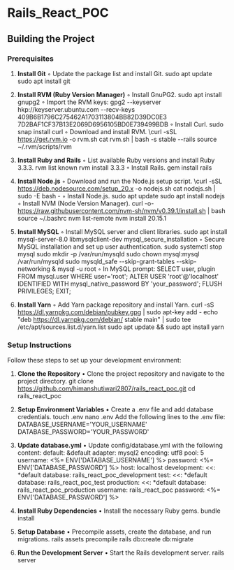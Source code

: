 # Rails_React_POC

## Building the Project

### Prerequisites

1. **Install Git**
    ◦ Update the package list and install Git. 
        sudo apt update sudo apt install git

2. **Install RVM (Ruby Version Manager)**
    ◦ Install GnuPG2. 
        sudo apt install gnupg2
    ◦ Import the RVM keys:
        gpg2 --keyserver hkp://keyserver.ubuntu.com --recv-keys 409B6B1796C275462A1703113804BB82D39DC0E3 7D2BAF1CF37B13E2069D6956105BD0E739499BDB
    ◦ Install Curl.
        sudo snap install curl
    ◦ Download and install RVM.
        \curl -sSL https://get.rvm.io -o rvm.sh 
        cat rvm.sh | bash -s stable --rails 
        source ~/.rvm/scripts/rvm

3. **Install Ruby and Rails**
    ◦ List available Ruby versions and install Ruby 3.3.3. 
        rvm list known 
        rvm install 3.3.3
    ◦ Install Rails. 
        gem install rails

4. **Install Node.js**
    ◦ Download and run the Node.js setup script. 
        \curl -sSL https://deb.nodesource.com/setup_20.x -o nodejs.sh
        cat nodejs.sh | sudo -E bash -
    ◦ Install Node.js. 
        sudo apt update 
        sudo apt install nodejs
    ◦ Install NVM (Node Version Manager).
        curl -o- https://raw.githubusercontent.com/nvm-sh/nvm/v0.39.1/install.sh | bash 
        source ~/.bashrc
        nvm list-remote
        nvm install 20.15.1

5. **Install MySQL**
    ◦ Install MySQL server and client libraries. 
        sudo apt install mysql-server-8.0 libmysqlclient-dev 
        mysql_secure_installation
    ◦ Secure MySQL installation and set up user authentication. 
        sudo systemctl stop mysql 
        sudo mkdir -p /var/run/mysqld
        sudo chown mysql:mysql /var/run/mysqld
        sudo mysqld_safe --skip-grant-tables --skip-networking & 
        mysql -u root
    ◦ In MySQL prompt: 
        SELECT user, plugin FROM mysql.user WHERE user='root'; ALTER USER 'root'@'localhost' IDENTIFIED WITH mysql_native_password BY 'your_password'; 
        FLUSH PRIVILEGES; 
        EXIT;

6. **Install Yarn**
    ◦ Add Yarn package repository and install Yarn. 
        curl -sS https://dl.yarnpkg.com/debian/pubkey.gpg | sudo apt-key add - 
        echo "deb https://dl.yarnpkg.com/debian/ stable main" | sudo tee /etc/apt/sources.list.d/yarn.list
        sudo apt update && sudo apt install yarn

### Setup Instructions

Follow these steps to set up your development environment:
1. **Clone the Repository**
    • Clone the project repository and navigate to the project directory. 
        git clone https://github.com/himanshutiwari2807/rails_react_poc.git 
        cd rails_react_poc

2. **Setup Environment Variables**
    • Create a .env file and add database credentials. 
        touch .env 
        nano .env 
      Add the following lines to the .env file: 
        DATABASE_USERNAME='YOUR_USERNAME' 
        DATABASE_PASSWORD='YOUR_PASSWORD'

3. **Update database.yml**
    • Update config/database.yml with the following content: 
      default: &default adapter: mysql2 
        encoding: utf8
        pool: 5 
        username: <%= ENV['DATABASE_USERNAME'] %> 
        password: <%= ENV['DATABASE_PASSWORD'] %> 
        host: localhost
      development: 
        <<: *default database: rails_react_poc_development
      test: 
        <<: *default database: rails_react_poc_test
      production: 
        <<: *default database: rails_react_poc_production 
        username: rails_react_poc 
        password: <%= ENV['DATABASE_PASSWORD'] %>

4. **Install Ruby Dependencies**
    • Install the necessary Ruby gems. 
        bundle install

5. **Setup Database**
    • Precompile assets, create the database, and run migrations. 
        rails assets precompile
        rails db:create db:migrate

6. **Run the Development Server**
    • Start the Rails development server. 
        rails server
